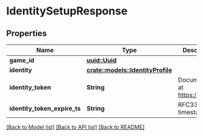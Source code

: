 # IdentitySetupResponse

## Properties

Name | Type | Description | Notes
------------ | ------------- | ------------- | -------------
**game_id** | [**uuid::Uuid**](uuid::Uuid.md) |  | 
**identity** | [**crate::models::IdentityProfile**](IdentityProfile.md) |  | 
**identity_token** | **String** | Documentation at https://jwt.io/ | 
**identity_token_expire_ts** | **String** | RFC3339 timestamp | 

[[Back to Model list]](../README.md#documentation-for-models) [[Back to API list]](../README.md#documentation-for-api-endpoints) [[Back to README]](../README.md)


